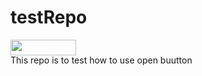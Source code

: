 # testRepo
[<img src="http://cloud.blobcity.net/assets/images/badge.png" height="25" width="105" style="margin-bottom:-15px" />](http://cloud.blobcity.net/#/ps/shared-cloudbook/9aee071c-4621-401b-ac0f-c53c9d6ce613)

This repo is to test how to use open buutton
